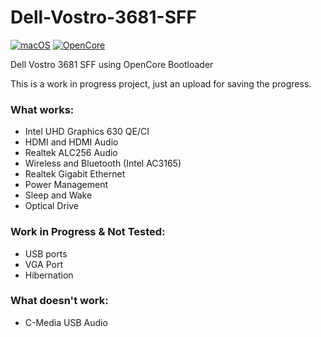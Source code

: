 # Dell-Vostro-3681-SFF

[![macOS](https://img.shields.io/badge/macOS-Ventura_13.1-orange)](https://www.apple.com/macos/ventura/)
[![OpenCore](https://img.shields.io/badge/OpenCore-0.8.8-blue)](https://github.com/acidanthera/OpenCorePkg)

Dell Vostro 3681 SFF using OpenCore Bootloader

This is a work in progress project, just an upload for saving the progress.

### What works:
- Intel UHD Graphics 630 QE/CI
- HDMI and HDMI Audio
- Realtek ALC256 Audio
- Wireless and Bluetooth (Intel AC3165)
- Realtek Gigabit Ethernet
- Power Management
- Sleep and Wake
- Optical Drive


### Work in Progress & Not Tested:
- USB ports
- VGA Port
- Hibernation

### What doesn't work:
- C-Media USB Audio
